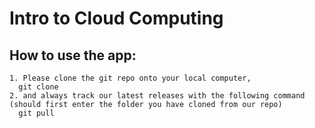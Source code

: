 # Intro to Cloud Computing

## How to use the app:
    1. Please clone the git repo onto your local computer,
      git clone 
    2. and always track our latest releases with the following command (should first enter the folder you have cloned from our repo)
      git pull
      
  
